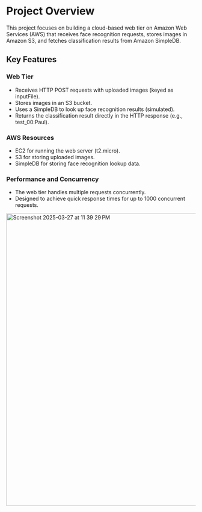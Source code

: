 <h1>Project Overview</h1>
This project focuses on building a cloud-based web tier on Amazon Web Services (AWS) that receives face recognition requests, stores images in Amazon S3, and fetches classification results from Amazon SimpleDB. 

<h2>Key Features</h2>

<h3>Web Tier</h3>
<ul>
<li>Receives HTTP POST requests with uploaded images (keyed as inputFile).</li>
<li>Stores images in an S3 bucket.</li>
<li>Uses a SimpleDB to look up face recognition results (simulated).</li>
<li>Returns the classification result directly in the HTTP response (e.g., test_00:Paul).</li>
</ul>

<h3>AWS Resources</h3>
<ul>
<li>EC2 for running the web server (t2.micro).</li>

<li>S3 for storing uploaded images.</li>

<li>SimpleDB for storing face recognition lookup data.</li>
</ul>
<h3>Performance and Concurrency</h3>
<ul>
<li>The web tier handles multiple requests concurrently.</li>

<li>Designed to achieve quick response times for up to 1000 concurrent requests.</li>
</ul>
<img width="776" alt="Screenshot 2025-03-27 at 11 39 29 PM" src="https://github.com/user-attachments/assets/4454db9b-4880-4c8a-b518-5608737510e1" />



